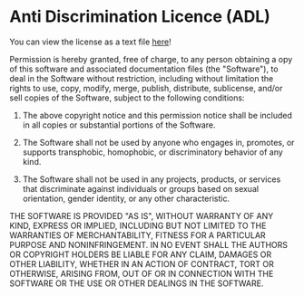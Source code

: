 # Anti Discrimination Licence (ADL)

You can view the license as a text file [here](https://github.com/TeemSucks/anti-discrimination-licence/blob/main/LICENCE)!

Permission is hereby granted, free of charge, to any person obtaining a 
opy of this software and associated documentation files (the "Software"),
to deal in the Software without restriction, including without limitation
the rights to use, copy, modify, merge, publish, distribute, sublicense,
and/or sell copies of the Software, subject to the following conditions:

  1. The above copyright notice and this permission notice shall be
     included in all copies or substantial portions of the Software.

  2. The Software shall not be used by anyone who engages in, promotes,
     or supports transphobic, homophobic, or discriminatory behavior of
     any kind.

  3. The Software shall not be used in any projects, products, or
     services that discriminate against individuals or groups based on
     sexual orientation, gender identity, or any other characteristic.

THE SOFTWARE IS PROVIDED "AS IS", WITHOUT WARRANTY OF ANY KIND, EXPRESS
OR IMPLIED, INCLUDING BUT NOT LIMITED TO THE WARRANTIES OF MERCHANTABILITY,
FITNESS FOR A PARTICULAR PURPOSE AND NONINFRINGEMENT. IN NO EVENT SHALL
THE AUTHORS OR COPYRIGHT HOLDERS BE LIABLE FOR ANY CLAIM, DAMAGES OR OTHER
LIABILITY, WHETHER IN AN ACTION OF CONTRACT, TORT OR OTHERWISE, ARISING FROM,
OUT OF OR IN CONNECTION WITH THE SOFTWARE OR THE USE OR OTHER DEALINGS IN THE
SOFTWARE.
